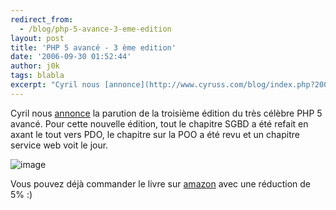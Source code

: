 ```yaml
---
redirect_from:
  - /blog/php-5-avance-3-eme-edition
layout: post
title: 'PHP 5 avancé - 3 ème edition'
date: '2006-09-30 01:52:44'
author: j0k
tags: blabla
excerpt: "Cyril nous [annonce](http://www.cyruss.com/blog/index.php?2006/09/29/112-php-5-avance-3-eme-edition) la parution de la troisième édition du très célèbre PHP 5 avancé.     \nPour cette nouvelle édition, tout le chapitre SGBD a été refait en axant le tout vers PDO, le chapitre sur la POO a été revu et un chapitre service web voit le jour.  \n  \n      …"
---
```


Cyril nous [annonce](http://www.cyruss.com/blog/index.php?2006/09/29/112-php-5-avance-3-eme-edition) la parution de la troisième édition du très célèbre PHP 5 avancé.
Pour cette nouvelle édition, tout le chapitre SGBD a été refait en axant le tout vers PDO, le chapitre sur la POO a été revu et un chapitre service web voit le jour.

 ![image](http://www.cyruss.com/blog/images/php5avance-3.jpg)

Vous pouvez déjà commander le livre sur [amazon](http://www.amazon.fr/livre-php/dp/2212120044/) avec une réduction de 5% :)
